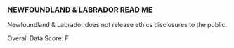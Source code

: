 ### NEWFOUNDLAND & LABRADOR READ ME

Newfoundland & Labrador does not release ethics disclosures to the public.

Overall Data Score: F